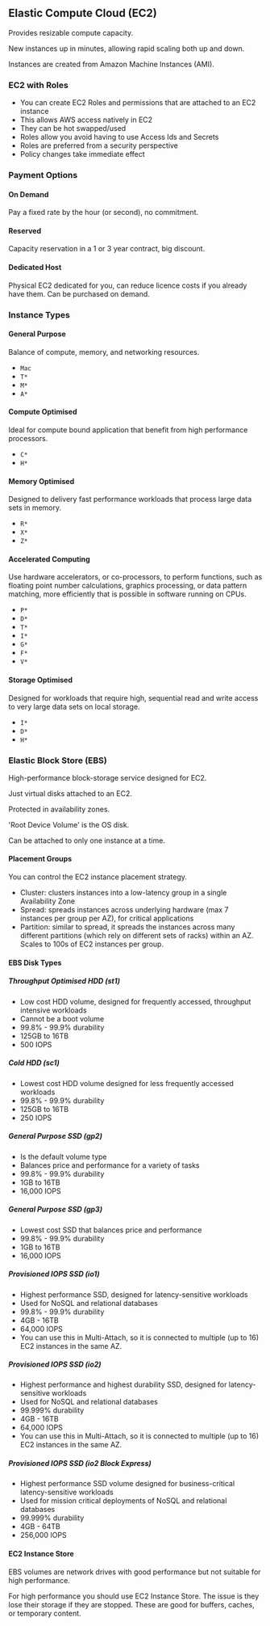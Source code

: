 ## Elastic Compute Cloud (EC2)

Provides resizable compute capacity.

New instances up in minutes, allowing rapid scaling both up and down.

Instances are created from Amazon Machine Instances (AMI).

### EC2 with Roles

- You can create EC2 Roles and permissions that are attached to an EC2 instance
- This allows AWS access natively in EC2
- They can be hot swapped/used
- Roles allow you avoid having to use Access Ids and Secrets
- Roles are preferred from a security perspective
- Policy changes take immediate effect

### Payment Options

#### On Demand

Pay a fixed rate by the hour (or second), no commitment.

#### Reserved

Capacity reservation in a 1 or 3 year contract, big discount.

#### Dedicated Host

Physical EC2 dedicated for you, can reduce licence costs if you already have them. Can be purchased on demand.

### Instance Types

#### General Purpose

Balance of compute, memory, and networking resources.

- `Mac`
- `T*`
- `M*`
- `A*`

#### Compute Optimised

Ideal for compute bound application that benefit from high performance processors.

- `C*`
- `H*`

#### Memory Optimised

Designed to delivery fast performance workloads that process large data sets in memory.

- `R*`
- `X*`
- `Z*`

#### Accelerated Computing

Use hardware accelerators, or co-processors, to perform functions, such as floating point number calculations, graphics processing, or data pattern matching, more efficiently that is possible in software running on CPUs.

- `P*`
- `D*`
- `T*`
- `I*`
- `G*`
- `F*`
- `V*`

#### Storage Optimised

Designed for workloads that require high, sequential read and write access to very large data sets on local storage.

- `I*`
- `D*`
- `H*`

### Elastic Block Store (EBS)

High-performance block-storage service designed for EC2.

Just virtual disks attached to an EC2.

Protected in availability zones.

'Root Device Volume' is the OS disk.

Can be attached to only one instance at a time.

#### Placement Groups

You can control the EC2 instance placement strategy.

- Cluster: clusters instances into a low-latency group in a single Availability Zone
- Spread: spreads instances across underlying hardware (max 7 instances per group per AZ), for critical applications
- Partition: similar to spread, it spreads the instances across many different partitions (which rely on different sets of racks) within an AZ. Scales to 100s of EC2 instances per group.

#### EBS Disk Types

##### Throughput Optimised HDD (st1)

- Low cost HDD volume, designed for frequently accessed, throughput intensive workloads
- Cannot be a boot volume
- 99.8% - 99.9% durability
- 125GB to 16TB
- 500 IOPS

##### Cold HDD (sc1)

- Lowest cost HDD volume designed for less frequently accessed workloads
- 99.8% - 99.9% durability
- 125GB to 16TB
- 250 IOPS

##### General Purpose SSD (gp2)

- Is the default volume type
- Balances price and performance for a variety of tasks
- 99.8% - 99.9% durability
- 1GB to 16TB
- 16,000 IOPS

##### General Purpose SSD (gp3)

- Lowest cost SSD that balances price and performance
- 99.8% - 99.9% durability
- 1GB to 16TB
- 16,000 IOPS

##### Provisioned IOPS SSD (io1)

- Highest performance SSD, designed for latency-sensitive workloads
- Used for NoSQL and relational databases
- 99.8% - 99.9% durability
- 4GB - 16TB
- 64,000 IOPS
- You can use this in Multi-Attach, so it is connected to multiple (up to 16) EC2 instances in the same AZ.

##### Provisioned IOPS SSD (io2)

- Highest performance and highest durability SSD, designed for latency-sensitive workloads
- Used for NoSQL and relational databases
- 99.999% durability
- 4GB - 16TB
- 64,000 IOPS
- You can use this in Multi-Attach, so it is connected to multiple (up to 16) EC2 instances in the same AZ.

##### Provisioned IOPS SSD (io2 Block Express)

- Highest performance SSD volume designed for business-critical latency-sensitive workloads
- Used for mission critical deployments of NoSQL and relational databases
- 99.999% durability
- 4GB - 64TB
- 256,000 IOPS

#### EC2 Instance Store

EBS volumes are network drives with good performance but not suitable for high performance.

For high performance you should use EC2 Instance Store. The issue is they lose their storage if they are stopped. These are good for buffers, caches, or temporary content.
